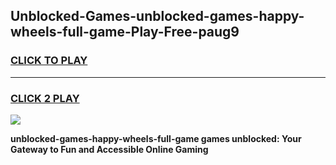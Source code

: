 
## Unblocked-Games-unblocked-games-happy-wheels-full-game-Play-Free-paug9
<h3>
<a href="https://premium76.site?title=unblocked-games-happy-wheels-full-game&ref=18A1">CLICK TO PLAY</a></h3>
<hr>

<h3>
<a href="https://premium76.site?title=unblocked-games-happy-wheels-full-game&ref=18A1">CLICK 2 PLAY</a>
  
</h3>

<a href="https://premium76.site?title=unblocked-games-happy-wheels-full-game&ref=18A1"><img src="https://clearcache.store/games.png"></a>


**unblocked-games-happy-wheels-full-game games unblocked: Your Gateway to Fun and Accessible Online Gaming**

